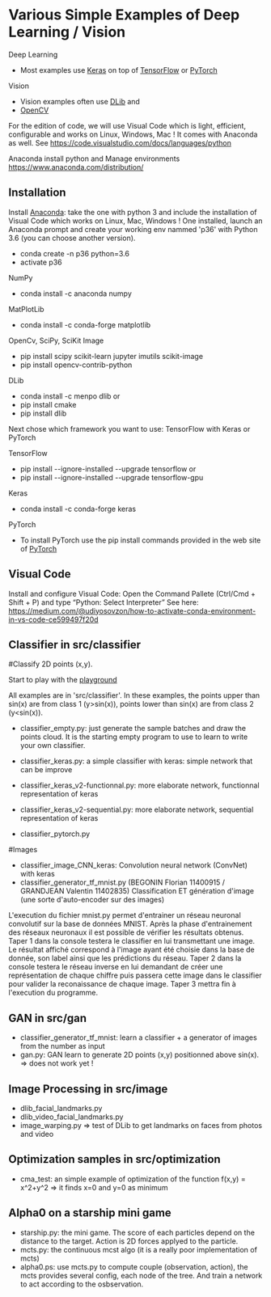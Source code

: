 # Various Simple Examples of Deep Learning / Vision

Deep Learning
* Most examples use [Keras](https://keras.io) on top of [TensorFlow](https://www.tensorflow.org) or [PyTorch](https://pytorch.org/)

Vision
* Vision examples often use [DLib](http://dlib.net) and
* [OpenCV](https://opencv.org/)


For the edition of code, we will use Visual Code which is light, efficient, configurable and works on Linux, Windows, Mac ! 
It comes with Anaconda as well.
See https://code.visualstudio.com/docs/languages/python

Anaconda install python and Manage environments
https://www.anaconda.com/distribution/



## Installation

Install [Anaconda](https://www.anaconda.com/download/): take the one with python 3 
and include the installation of  Visual Code which works on Linux, Mac, Windows !
One installed, launch an Anaconda prompt and create your working env nammed 'p36' 
with Python 3.6 (you can choose another version).
* conda create -n p36 python=3.6
* activate p36

NumPy
* conda install -c anaconda numpy 

MatPlotLib
* conda install -c conda-forge matplotlib

OpenCv, SciPy, SciKit Image
* pip install scipy scikit-learn jupyter  imutils scikit-image
* pip install opencv-contrib-python

DLib
* conda install -c menpo dlib 
or 
* pip install cmake
* pip install dlib


Next chose which framework you want to use: TensorFlow with Keras or PyTorch

TensorFlow
* pip install --ignore-installed --upgrade tensorflow 
or
* pip install --ignore-installed --upgrade tensorflow-gpu 

Keras
* conda install -c conda-forge keras 

PyTorch
* To install PyTorch use the pip install commands provided in the web site of [PyTorch](https://pytorch.org/)


## Visual Code 

Install and configure Visual Code:
Open the Command Pallete (Ctrl/Cmd + Shift + P) and type “Python: Select Interpreter”
See here: https://medium.com/@udiyosovzon/how-to-activate-conda-environment-in-vs-code-ce599497f20d



## Classifier in src/classifier

#Classify 2D points (x,y). 

Start to play with the [playground ](https://playground.tensorflow.org/)

All examples are in 'src/classifier'.
In these examples, the points upper than sin(x) are from class 1 (y>sin(x)), points lower than sin(x) are from class 2 (y<sin(x)).
* classifier_empty.py: just generate the sample batches and draw the points cloud. It is the starting empty program to use to learn to write your own classifier.

* classifier_keras.py: a simple classifier with keras: simple network that can be improve
* classifier_keras_v2-functionnal.py: more elaborate network, functionnal representation of keras
* classifier_keras_v2-sequential.py: more elaborate network, sequential representation of keras
* classifier_pytorch.py


#Images
* classifier_image_CNN_keras: Convolution neural network (ConvNet) with keras
* classifier_generator_tf_mnist.py (BEGONIN Florian 11400915 / GRANDJEAN Valentin 11402835)
Classification ET génération d'image (une sorte d'auto-encoder sur des images)

L'execution du fichier mnist.py permet d'entrainer un réseau neuronal convolutif sur la base de données MNIST.
Après la phase d'entrainement des réseaux neuronaux il est possible de vérifier les résultats obtenus.
Taper 1 dans la console testera le classifier en lui transmettant une image. Le résultat affiché
correspond à l'image ayant été choisie dans la base de donnée, son label ainsi que les prédictions du
réseau.
Taper 2 dans la console testera le réseau inverse en lui demandant de créer une représentation de chaque
chiffre puis passera cette image dans le classifier pour valider la reconaissance de chaque image.
Taper 3 mettra fin à l'execution du programme.




## GAN in src/gan
* classifier_generator_tf_mnist: learn a classifier + a generator of images from the number as input
* gan.py: GAN learn to generate 2D points (x,y) positionned above sin(x). 
=> does not work yet !



## Image Processing in src/image
* dlib_facial_landmarks.py
* dlib_video_facial_landmarks.py
* image_warping.py
=> test of DLib to get landmarks on faces from photos and video


## Optimization samples in src/optimization
* cma_test: an simple example of optimization of the function f(x,y) = x^2+y^2 => it finds x=0 and y=0 as minimum


## Alpha0 on a starship mini game
* starship.py: the mini game. The score of each particles depend on the distance to the target. Action is 2D forces applyed to the particle.
* mcts.py: the continuous mcst algo (it is a really poor implementation of mcts)
* alpha0.ps: use mcts.py to compute couple (observation, action), the mcts provides several config, each node of the tree. And train a network to act according to the osbservation.

